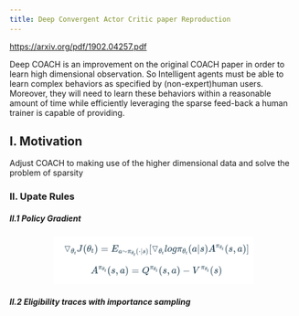 ```yaml
---
title: Deep Convergent Actor Critic paper Reproduction
---
```

https://arxiv.org/pdf/1902.04257.pdf

Deep COACH is an improvement on the original COACH paper in order to learn high dimensional observation. So Intelligent agents must be able to learn complex behaviors as specified by (non-expert)human users.  Moreover, they will need to learn these behaviors within a reasonable amount of time while efficiently leveraging the sparse feed-back a human trainer is capable of providing.

<!--more-->

## I. Motivation
Adjust COACH to making use of the higher dimensional data and solve the problem of sparsity

### II. Upate Rules

   ##### II.1 Policy Gradient
<p align="center">
  <img src="/assets/images/policy_gradient.png" width="350" title="hover text">
</p>

   ##### II.2 Eligibility traces with importance sampling



